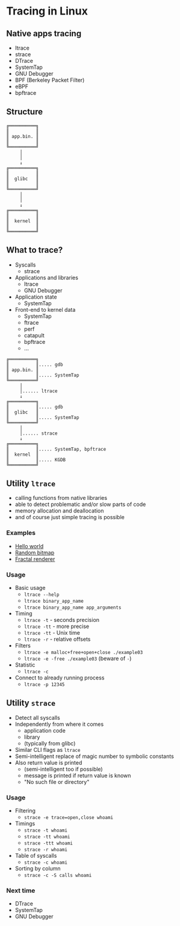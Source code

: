 # Tracing in Linux

## Native apps tracing

* ltrace
* strace
* DTrace
* SystemTap
* GNU Debugger
* BPF (Berkeley Packet Filter)
* eBPF
* bpftrace

## Structure

```
╔══════════╗
║          ║
║ app.bin. ║
║          ║
╚══════════╝
     │
     │
     ↓
╔══════════╗
║          ║
║  glibc   ║
║          ║
╚══════════╝
     │
     │
     ↓
╔══════════╗
║          ║
║  kernel  ║
║          ║
╚══════════╝
```

## What to trace?

* Syscalls
    - strace
* Applications and libraries
    - ltrace
    - GNU Debugger
* Application state
    - SystemTap
* Front-end to kernel data
    - SystemTap
    - ftrace
    - perf
    - catapult
    - bpftrace
    - ...

```
╔══════════╗
║          ║..... gdb
║ app.bin. ║
║          ║..... SystemTap
╚══════════╝
     │
     │...... ltrace
     ↓
╔══════════╗
║          ║..... gdb
║  glibc   ║
║          ║..... SystemTap
╚══════════╝
     │
     │...... strace
     ↓
╔══════════╗
║          ║..... SystemTap, bpftrace
║  kernel  ║
║          ║..... KGDB
╚══════════╝
```

## Utility `ltrace`

* calling functions from native libraries
* able to detect problematic and/or slow parts of code
* memory allocation and deallocation
* and of course just simple tracing is possible

### Examples

* [Hello world](tracing_examples/example01.md)
* [Random bitmap](tracing_examples/example02.md)
* [Fractal renderer](tracing_examples/example03.md)

### Usage

* Basic usage
    - `ltrace --help`
    - `ltrace binary_app_name`
    - `ltrace binary_app_name app_arguments`
* Timing
    - `ltrace -t` - seconds precision
    - `ltrace -tt` - more precise
    - `ltrace -tt` - Unix time
    - `ltrace -r` - relative offsets
* Filters
    - `ltrace -e malloc+free+open+close ./example03`
    - `ltrace -e -free ./example03` (beware of `-`)
* Statistic
    - `ltrace -c`
* Connect to already running process
    - `ltrace -p 12345`



## Utility `strace`

* Detect all syscalls
* Independently from where it comes
    - application code
    - library
    - (typically from glibc)
* Similar CLI flags as `ltrace`
* Semi-intelligent replace of magic number to symbolic constants
* Also return value is printed
    - (semi-intelligent too if possible)
    - message is printed if return value is known
    - "No such file or directory"

### Usage

* Filtering
    - `strace -e trace=open,close whoami`
* Timings
    - `strace -t whoami`
    - `strace -tt whoami`
    - `strace -ttt whoami`
    - `strace -r whoami`
* Table of syscalls
    - `strace -c whoami`
* Sorting by column
    - `strace -c -S calls whoami`

### Next time

* DTrace
* SystemTap
* GNU Debugger
